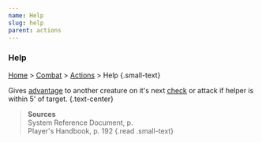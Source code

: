 ```yaml
---
name: Help
slug: help
parent: actions
---
```

### Help
[Home](dm-operations-center) > [Combat](combat) > [Actions](actions) > Help {.small-text}

Gives [advantage](advantage-and-disadvantage) to another creature on it's next [check](ability-check) or attack if helper is within 5' of target. {.text-center}


 
> **Sources** <br/>
> System Reference Document, p. <br/>
> Player's Handbook, p. 192
{.read .small-text}